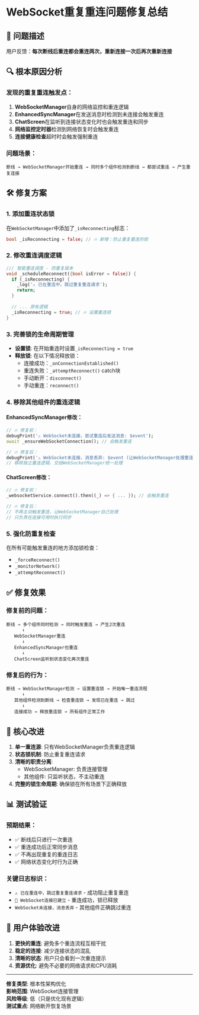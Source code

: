 # WebSocket重复重连问题修复总结

## 🎯 问题描述
用户反馈：**每次断线后重连都会重连两次，重新连接一次后再次重新连接**

## 🔍 根本原因分析

### 发现的重复重连触发点：
1. **WebSocketManager**自身的网络监控和重连逻辑
2. **EnhancedSyncManager**在发送消息时检测到未连接会触发重连
3. **ChatScreen**在监听到连接状态变化时也会触发重连和同步
4. **网络监控定时器**检测到网络恢复时会触发重连
5. **连接健康检查**超时时会触发强制重连

### 问题场景：
```
断线 → WebSocketManager开始重连 → 同时多个组件检测到断线 → 都尝试重连 → 产生重复连接
```

## 🛠️ 修复方案

### 1. 添加重连状态锁
在`WebSocketManager`中添加了`_isReconnecting`标志：

```dart
bool _isReconnecting = false; // 🔥 新增：防止重复重连的锁
```

### 2. 修改重连调度逻辑
```dart
/// 智能重连调度 - 防重复版本
void _scheduleReconnect({bool isError = false}) {
  if (_isReconnecting) {
    _log('⚠️ 已在重连中，跳过重复重连请求');
    return;
  }
  
  // ... 原有逻辑
  _isReconnecting = true; // 🔥 设置重连锁
}
```

### 3. 完善锁的生命周期管理
- **设置锁**: 在开始重连时设置`_isReconnecting = true`
- **释放锁**: 在以下情况释放锁：
  - 连接成功：`_onConnectionEstablished()`
  - 重连失败：`_attemptReconnect()` catch块
  - 手动断开：`disconnect()`
  - 手动重连：`reconnect()`

### 4. 移除其他组件的重连逻辑

#### EnhancedSyncManager修改：
```dart
// 🔥 修复前：
debugPrint('⚠️ WebSocket未连接，尝试重连后发送消息: $event');
await _ensureWebSocketConnection(); // 会触发重连

// 🔥 修复后：
debugPrint('⚠️ WebSocket未连接，消息丢弃: $event (让WebSocketManager处理重连)');
// 移除独立重连逻辑，交给WebSocketManager统一处理
```

#### ChatScreen修改：
```dart
// 🔥 修复前：
_websocketService.connect().then((_) => { ... }); // 会触发重连

// 🔥 修复后：
// 不再主动触发重连，让WebSocketManager自己处理
// 只负责在连接可用时执行同步
```

### 5. 强化防重复检查
在所有可能触发重连的地方添加锁检查：
- `_forceReconnect()`
- `_monitorNetwork()`
- `_attemptReconnect()`

## ✅ 修复效果

### 修复前的问题：
```
断线 → 多个组件同时检测 → 同时触发重连 → 产生2次重连
      ↓
   WebSocketManager重连
      ↓
   EnhancedSyncManager也重连
      ↓
   ChatScreen监听到状态变化再次重连
```

### 修复后的行为：
```
断线 → WebSocketManager检测 → 设置重连锁 → 开始唯一重连流程
      ↓
   其他组件检测到断线 → 检查重连锁 → 发现已在重连 → 跳过
      ↓
   连接成功 → 释放重连锁 → 所有组件正常工作
```

## 🎯 核心改进

1. **单一重连源**: 只有WebSocketManager负责重连逻辑
2. **状态锁机制**: 防止重复重连请求
3. **清晰的职责分离**: 
   - WebSocketManager: 负责连接管理
   - 其他组件: 只监听状态，不主动重连
4. **完整的锁生命周期**: 确保锁在所有场景下正确释放

## 📊 测试验证

### 预期结果：
- ✅ 断线后只进行一次重连
- ✅ 重连成功后正常同步消息
- ✅ 不再出现重复的重连日志
- ✅ 网络状态变化时行为正确

### 关键日志标识：
- `⚠️ 已在重连中，跳过重复重连请求` - 成功阻止重复重连
- `🎉 WebSocket连接已建立` - 重连成功，锁已释放
- `WebSocket未连接，消息丢弃` - 其他组件正确跳过重连

## 🚀 用户体验改进

1. **更快的重连**: 避免多个重连流程互相干扰
2. **稳定的连接**: 减少连接状态的混乱
3. **清晰的状态**: 用户只会看到一次重连提示
4. **资源优化**: 避免不必要的网络请求和CPU消耗

---

**修复类型**: 根本性架构优化  
**影响范围**: WebSocket连接管理  
**风险等级**: 低（只是优化现有逻辑）  
**测试重点**: 网络断开恢复场景 